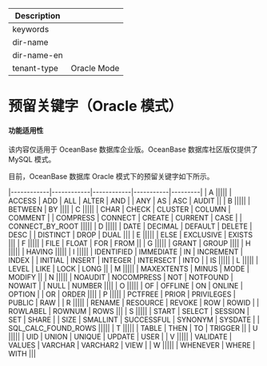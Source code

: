 | Description   |                 |
|---------------|-----------------|
| keywords      |                 |
| dir-name      |                 |
| dir-name-en   |                 |
| tenant-type   | Oracle Mode     |

# 预留关键字（Oracle 模式）

  <main id="notice" type="">
    <h4>功能适用性</h4>
    <p>该内容仅适用于 OceanBase 数据库企业版。OceanBase 数据库社区版仅提供了 MySQL 模式。</p>
  </main>

目前，OceanBase 数据库 Oracle 模式下的预留关键字如下所示。

|------------|------------|------------|-----------|---------|
| A                                                      |||||
| ACCESS     | ADD        | ALL        | ALTER     | AND     |
| ANY        | AS         | ASC        | AUDIT              ||
| B                                                      |||||
| BETWEEN    | BY                                         ||||
| C                                                      |||||
| CHAR       | CHECK      | CLUSTER    | COLUMN    | COMMENT |
| COMPRESS   | CONNECT    | CREATE     | CURRENT   | CASE    |
| CONNECT_BY_ROOT                                        |||||
| D                                                      |||||
| DATE       | DECIMAL    | DEFAULT    | DELETE    | DESC    |
| DISTINCT   | DROP       | DUAL                           |||
| E                                                      |||||
| ELSE       | EXCLUSIVE  | EXISTS                         |||
| F                                                      |||||
| FILE       | FLOAT      | FOR        | FROM               ||
| G                                                      |||||
| GRANT      | GROUP                                      ||||
| H                                                      |||||
| HAVING                                                 |||||
| I                                                      |||||
| IDENTIFIED | IMMEDIATE  | IN         | INCREMENT | INDEX   |
| INITIAL    | INSERT     | INTEGER    | INTERSECT | INTO    |
| IS                                                     |||||
| L                                                      |||||
| LEVEL      | LIKE       | LOCK       | LONG               ||
| M                                                      |||||
| MAXEXTENTS | MINUS      | MODE       | MODIFY             ||
| N                                                      |||||
| NOAUDIT    | NOCOMPRESS | NOT        | NOTFOUND  | NOWAIT  |
| NULL       | NUMBER                                     ||||
| O                                                      |||||
| OF         | OFFLINE    | ON         | ONLINE    | OPTION  |
| OR         | ORDER                                      ||||
| P                                                      |||||
| PCTFREE    | PRIOR      | PRIVILEGES | PUBLIC    | RAW     |
| R                                                      |||||
| RENAME     | RESOURCE   | REVOKE     | ROW       | ROWID   |
| ROWLABEL   | ROWNUM     | ROWS                           |||
| S                                                      |||||
| START      | SELECT     | SESSION    | SET       | SHARE   |
| SIZE       | SMALLINT   | SUCCESSFUL | SYNONYM   | SYSDATE |
| SQL_CALC_FOUND_ROWS                                    |||||
| T                                                      |||||
| TABLE      | THEN       | TO         | TRIGGER            ||
| U                                                      |||||
| UID        | UNION      | UNIQUE     | UPDATE    | USER    |
| V                                                      |||||
| VALIDATE   | VALUES     | VARCHAR    | VARCHAR2  | VIEW    |
| W                                                      |||||
| WHENEVER   | WHERE      | WITH                           |||
